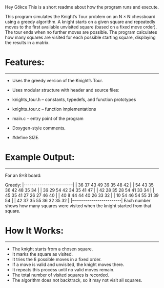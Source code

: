 Hey Gökce 
This is a short readme about how the program runs and execute.

This program simulates the Knight’s Tour problem on an N × N chessboard using a greedy algorithm.
A knight starts on a given square and repeatedly moves to the first available unvisited square (based on a fixed move order).
The tour ends when no further moves are possible.
The program calculates how many squares are visited for each possible starting square, displaying the results in a matrix.

# Features:
-----------
- Uses the greedy version of the Knight’s Tour.

- Uses modular structure with header and source files:

- knights_tour.h – constants, typedefs, and function prototypes

- knights_tour.c – function implementations

- main.c – entry point of the program

- Doxygen-style comments.

- #define SIZE.

# Example Output:
-----------------
For an 8×8 board:

Greedy:
|-------------------------|
| 36 37 43 49 36 35 48 42 |
| 54 43 35 36 42 48 35 34 |
| 36 29 54 42 34 35 41 47 |
| 42 28 35 28 54 41 33 34 |
| 45 35 41 27 26 27 46 40 |
| 40  8 44 44 40 26 33 32 |
| 10 54 46 54 55 31 39 54 |
| 42 37 35 55 36 32 35 32 | 
|-------------------------|
Each number shows how many squares were visited when the knight started from that square.

# How It Works:
---------------
- The knight starts from a chosen square.
- It marks the square as visited.
- It tries the 8 possible moves in a fixed order.
- If a move is valid and unvisited, the knight moves there.
- It repeats this process until no valid moves remain.
- The total number of visited squares is recorded.
- The algorithm does not backtrack, so it may not visit all squares.
